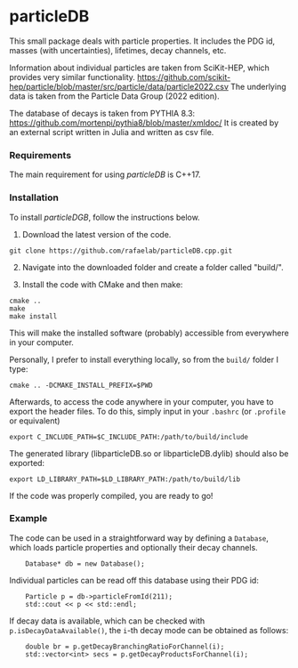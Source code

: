 # particleDB


This small package deals with particle properties.
It includes the PDG id, masses (with uncertainties), lifetimes, decay channels, etc.

Information about individual particles are taken from SciKit-HEP, which provides very similar functionality.
	https://github.com/scikit-hep/particle/blob/master/src/particle/data/particle2022.csv
The underlying data is taken from the Particle Data Group (2022 edition).

The database of decays is taken from PYTHIA 8.3:
	https://github.com/mortenpi/pythia8/blob/master/xmldoc/
It is created by an external script written in Julia and written as csv file.


### Requirements

The main requirement for using *particleDB* is C++17.


### Installation

To install *particleDGB*, follow the instructions below.

1. Download the latest version of the code.
```
git clone https://github.com/rafaelab/particleDB.cpp.git
```

2. Navigate into the downloaded folder and create a folder called "build/".

3. Install the code with CMake and then make:
```
cmake ..
make
make install
```
This will make the installed software (probably) accessible from everywhere in your computer. 

Personally, I prefer to install everything locally, so from the `build/` folder I type:
```
cmake .. -DCMAKE_INSTALL_PREFIX=$PWD
```
Afterwards, to access the code anywhere in your computer, you have to export the header files.
To do this, simply input in your `.bashrc` (or `.profile` or equivalent)
```
export C_INCLUDE_PATH=$C_INCLUDE_PATH:/path/to/build/include
```
The generated library (libparticleDB.so or libparticleDB.dylib) should also be exported:
```
export LD_LIBRARY_PATH=$LD_LIBRARY_PATH:/path/to/build/lib
```

If the code was properly compiled, you are ready to go!


### Example

The code can be used in a straightforward way by defining a `Database`, which loads particle properties and optionally their decay channels.
```
	Database* db = new Database();
```

Individual particles can be read off this database using their PDG id:
```
	Particle p = db->particleFromId(211);
	std::cout << p << std::endl;
```

If decay data is available, which can be checked with `p.isDecayDataAvailable()`, the `i`-th decay mode can be obtained as follows:
```
	double br = p.getDecayBranchingRatioForChannel(i);
	std::vector<int> secs = p.getDecayProductsForChannel(i);
```



 
 
